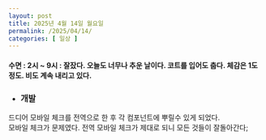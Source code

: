 ```yaml
---
layout: post
title: 2025년 4월 14일 월요일
permalink: /2025/04/14/
categories: [ 일상 ]
---
```

#### 수면 : 2시 ~ 9시 : 잘잤다. 오늘도 너무나 추운 날이다. 코트를 입어도 춥다. 체감은 1도 정도. 비도 계속 내리고 있다.<br/>
* ### 개발<br/>
드디어 모바일 체크를 전역으로 한 후 각 컴포넌트에 뿌릴수 있게 되었다.<br/>
모바일 체크가 문제였다. 전역 모바일 체크가 제대로 되니 모든 것들이 잘돌아간다;